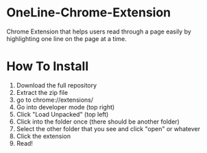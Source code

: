 # OneLine-Chrome-Extension
Chrome Extension that helps users read through a page easily by highlighting one line on the page at a time.


# How To Install
1. Download the full repository
2. Extract the zip file
3. go to chrome://extensions/
4. Go into developer mode (top right)
5. Click "Load Unpacked" (top left)
6. Click into the folder once (there should be another folder)
7. Select the other folder that you see and click "open" or whatever
8. Click the extension
9. Read!
